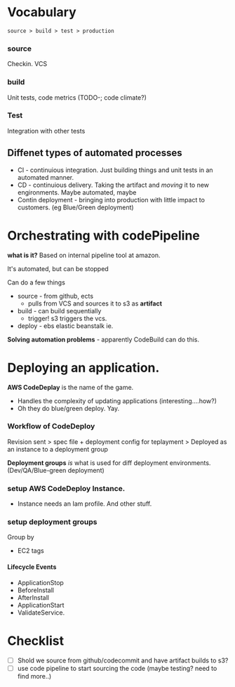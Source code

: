 

# Vocabulary

```
source > build > test > production
```
### source
Checkin. VCS

### build
Unit tests, code metrics (TODO-; code climate?)

### Test
Integration with other tests


## Diffenet types of automated processes

+ CI - continuious integration. Just building things and unit tests in an automated manner.
+ CD - continuious delivery. Taking the artifact and _moving_ it to new engironments. Maybe automated, maybe
+ Contin deployment - bringing into production with little impact to customers. (eg Blue/Green deployment)

# Orchestrating with codePipeline

**what is it?** Based on internal pipeline tool at amazon.

It's automated, but can be stopped

Can do a few things
+ source - from github, ects
  + pulls from VCS and sources it to s3 as **artifact**
+ build - can build sequentially 
  + trigger! s3 triggers the vcs.
+ deploy - ebs elastic beanstalk ie.

**Solving automation problems** - apparently CodeBuild can do this.

# Deploying an application.

**AWS CodeDeplay** is the name of the game.
+ Handles the complexity of updating applications (interesting....how?)
+ Oh they do blue/green deploy. Yay.

### Workflow of CodeDeploy
Revision sent > spec file + deployment config for teplayment > Deployed as an instance to a deployment group

**Deployment groups** _is_ what is used for diff deployment environments. (Dev/QA/Blue-green deployment)

### setup AWS CodeDeploy Instance.
+ Instance needs an Iam profile. And other stuff.

### setup deployment groups
Group by
+ EC2 tags

#### Lifecycle Events
+ ApplicationStop
+ BeforeInstall
+ AfterInstall
+ ApplicationStart
+ ValidateService.


# Checklist
+ [ ] Shold we source from github/codecommit and have artifact builds to s3?
+ [ ] use code pipeline to start sourcing the code (maybe testing? need to find more..)
